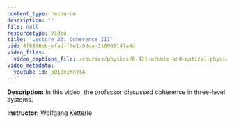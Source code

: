 ```yaml
---
content_type: resource
description: ''
file: null
resourcetype: Video
title: 'Lecture 23: Coherence III'
uid: 4f8878eb-efad-f7e1-93da-21090914fa4d
video_files:
  video_captions_file: /courses/physics/8-421-atomic-and-optical-physics-i-spring-2014/video-lectures/lecture-23-coherence-iii/pQ10vZKnttA.vtt
video_metadata:
  youtube_id: pQ10vZKnttA
---
```


**Description:** In this video, the professor discussed coherence in three-level systems.

**Instructor:** Wolfgang Ketterle